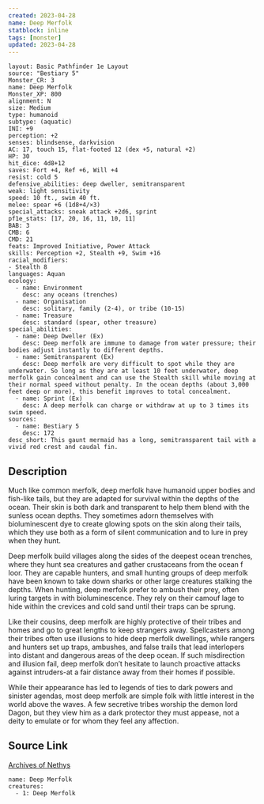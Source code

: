 ```yaml
---
created: 2023-04-28
name: Deep Merfolk
statblock: inline
tags: [monster]
updated: 2023-04-28
---
```

```statblock
layout: Basic Pathfinder 1e Layout
source: "Bestiary 5"
Monster_CR: 3
name: Deep Merfolk
Monster_XP: 800
alignment: N
size: Medium
type: humanoid
subtype: (aquatic)
INI: +9
perception: +2
senses: blindsense, darkvision
AC: 17, touch 15, flat-footed 12 (dex +5, natural +2)
HP: 30
hit_dice: 4d8+12
saves: Fort +4, Ref +6, Will +4
resist: cold 5
defensive_abilities: deep dweller, semitransparent
weak: light sensitivity
speed: 10 ft., swim 40 ft.
melee: spear +6 (1d8+4/×3)
special_attacks: sneak attack +2d6, sprint
pf1e_stats: [17, 20, 16, 11, 10, 11]
BAB: 3
CMB: 6
CMD: 21
feats: Improved Initiative, Power Attack
skills: Perception +2, Stealth +9, Swim +16
racial_modifiers:
- Stealth 8
languages: Aquan
ecology:
  - name: Environment
    desc: any oceans (trenches)
  - name: Organisation
    desc: solitary, family (2-4), or tribe (10-15)
  - name: Treasure
    desc: standard (spear, other treasure)
special_abilities:
  - name: Deep Dweller (Ex)
    desc: Deep merfolk are immune to damage from water pressure; their bodies adjust instantly to different depths.
  - name: Semitransparent (Ex)
    desc: Deep merfolk are very difficult to spot while they are underwater. So long as they are at least 10 feet underwater, deep merfolk gain concealment and can use the Stealth skill while moving at their normal speed without penalty. In the ocean depths (about 3,000 feet deep or more), this benefit improves to total concealment.
  - name: Sprint (Ex)
    desc: A deep merfolk can charge or withdraw at up to 3 times its swim speed.
sources:
  - name: Bestiary 5
    desc: 172
desc_short: This gaunt mermaid has a long, semitransparent tail with a vivid red crest and caudal fin.
```
## Description
Much like common merfolk, deep merfolk have humanoid upper bodies and fish-like tails, but they are adapted for survival within the depths of the ocean. Their skin is both dark and transparent to help them blend with the sunless ocean depths. They sometimes adorn themselves with bioluminescent dye to create glowing spots on the skin along their tails, which they use both as a form of silent communication and to lure in prey when they hunt.

 Deep merfolk build villages along the sides of the deepest ocean trenches, where they hunt sea creatures and gather crustaceans from the ocean f loor. They are capable hunters, and small hunting groups of deep merfolk have been known to take down sharks or other large creatures stalking the depths. When hunting, deep merfolk prefer to ambush their prey, often luring targets in with bioluminescence. They rely on their camouf lage to hide within the crevices and cold sand until their traps can be sprung.

 Like their cousins, deep merfolk are highly protective of their tribes and homes and go to great lengths to keep strangers away. Spellcasters among their tribes often use illusions to hide deep merfolk dwellings, while rangers and hunters set up traps, ambushes, and false trails that lead interlopers into distant and dangerous areas of the deep ocean. If such misdirection and illusion fail, deep merfolk don’t hesitate to launch proactive attacks against intruders-at a fair distance away from their homes if possible.

 While their appearance has led to legends of ties to dark powers and sinister agendas, most deep merfolk are simple folk with little interest in the world above the waves. A few secretive tribes worship the demon lord Dagon, but they view him as a dark protector they must appease, not a deity to emulate or for whom they feel any affection.
## Source Link
[Archives of Nethys](https://aonprd.com/MonsterDisplay.aspx?ItemName=Deep%20Merfolk)
```encounter-table
name: Deep Merfolk
creatures:
  - 1: Deep Merfolk
```
